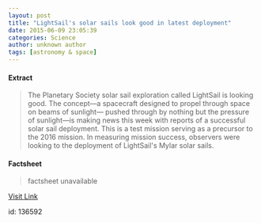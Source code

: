 ```yaml
---
layout: post
title: "LightSail's solar sails look good in latest deployment"
date: 2015-06-09 23:05:39
categories: Science
author: unknown author
tags: [astronomy & space]
---
```



#### Extract
>The Planetary Society solar sail exploration called LightSail is looking good. The concept—a spacecraft designed to propel through space on beams of sunlight— pushed through by nothing but the pressure of sunlight—is making news this week with reports of a successful  solar sail deployment. This is a test mission serving as a precursor to the 2016 mission. In measuring mission success, observers were looking to the deployment of LightSail's Mylar solar sails.

#### Factsheet
>factsheet unavailable

[Visit Link](http://phys.org/news353095529.html)

id:  136592
